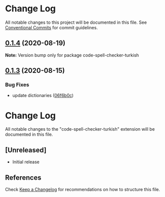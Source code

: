 # Change Log

All notable changes to this project will be documented in this file.
See [Conventional Commits](https://conventionalcommits.org) for commit guidelines.

## [0.1.4](https://github.com/streetsidesoftware/vscode-cspell-dict-extensions/compare/code-spell-checker-turkish@0.1.3...code-spell-checker-turkish@0.1.4) (2020-08-19)

**Note:** Version bump only for package code-spell-checker-turkish





## [0.1.3](https://github.com/streetsidesoftware/vscode-cspell-dict-extensions/compare/code-spell-checker-turkish@0.1.2...code-spell-checker-turkish@0.1.3) (2020-08-15)


### Bug Fixes

* update dictionaries ([06f6b0c](https://github.com/streetsidesoftware/vscode-cspell-dict-extensions/commit/06f6b0cd9c011d55de841aa75591422a18d8a8f6))





# Change Log
All notable changes to the "code-spell-checker-turkish" extension will be documented in this file.

## [Unreleased]
- Initial release

## References
Check [Keep a Changelog](http://keepachangelog.com/) for recommendations on how to structure this file.
